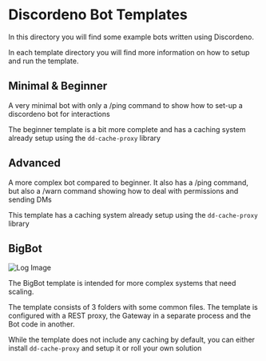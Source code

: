 # Discordeno Bot Templates

In this directory you will find some example bots written using Discordeno.

In each template directory you will find more information on how to setup and run the template.

## Minimal & Beginner

A very minimal bot with only a /ping command to show how to set-up a discordeno bot for interactions

The beginner template is a bit more complete and has a caching system already setup using the `dd-cache-proxy` library

## Advanced

A more complex bot compared to beginner. It also has a /ping command, but also a /warn command showing how to deal with permissions and sending DMs

This template has a caching system already setup using the `dd-cache-proxy` library

## BigBot

![Log Image](https://i.imgur.com/09skKfz.png)

The BigBot template is intended for more complex systems that need scaling.

The template consists of 3 folders with some common files. The template is configured with a REST proxy, the Gateway in a separate process and the Bot code in another.

While the template does not include any caching by default, you can either install `dd-cache-proxy` and setup it or roll your own solution
